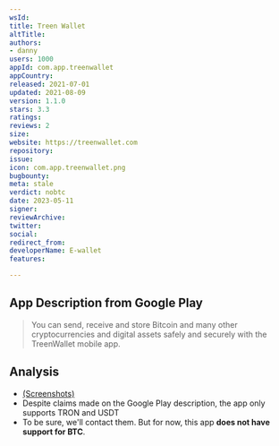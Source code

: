 ```yaml
---
wsId: 
title: Treen Wallet
altTitle: 
authors:
- danny
users: 1000
appId: com.app.treenwallet
appCountry: 
released: 2021-07-01
updated: 2021-08-09
version: 1.1.0
stars: 3.3
ratings: 
reviews: 2
size: 
website: https://treenwallet.com
repository: 
issue: 
icon: com.app.treenwallet.png
bugbounty: 
meta: stale
verdict: nobtc
date: 2023-05-11
signer: 
reviewArchive: 
twitter: 
social: 
redirect_from: 
developerName: E-wallet
features: 

---
```


## App Description from Google Play 

> You can send, receive and store Bitcoin and many other cryptocurrencies and digital assets safely and securely with the TreenWallet mobile app.

## Analysis 

- [(Screenshots)](https://twitter.com/BitcoinWalletz/status/1656505018244288512)
- Despite claims made on the Google Play description, the app only supports TRON and USDT
- To be sure, we'll contact them. But for now, this app **does not have support for BTC**.
